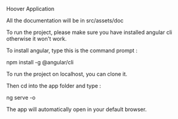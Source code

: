 Hoover Application

All the documentation will be in src/assets/doc

To run the project, please make sure you have installed angular cli otherwise it won't work.

To install angular, type this is the command prompt :

npm install -g @angular/cli

To run the project on localhost, you can clone it.

Then cd into the app folder and type :

ng serve -o

The app will automatically open in your default browser.
